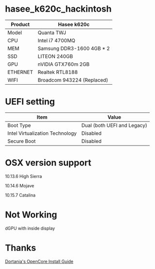 # hasee_k620c_hackintosh

| Product | Hasee k620c |
| - | - |
| Model | Quanta TWJ |
| CPU | Intel i7 4700MQ |
| MEM | Samsung DDR3-1600 4GB * 2 |
| SSD | LITEON 240GB |
| GPU | nVIDIA GTX760m 2GB |
| ETHERNET | Realtek RTL8188 |
| WIFI | Broadcom 943224 (Replaced) |

# UEFI setting
| Item | Value |
| - | - |
| Boot Type | Dual (both UEFI and Legacy) |
| Intel Virtualization Technology | Disabled |
| Secure Boot | Disabled |


# OSX version support
10.13.6 High Sierra

10.14.6 Mojave 

10.15.7 Catalina

# Not Working
dGPU with inside display

# Thanks
[Dortania's OpenCore Install Guide](https://dortania.github.io/OpenCore-Install-Guide/)
